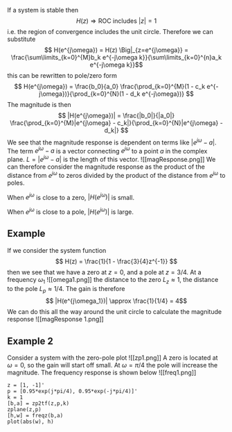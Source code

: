 If a system is stable then
$$ H(z) \Rightarrow \textrm{ROC includes } |z| = 1 $$
i.e. the region of convergence includes the unit circle. Therefore we can substitute
$$ H(e^{j\omega}) = H(z) \Big|_{z=e^{j\omega}} = \frac{\sum\limits_{k=0}^{M}b_k e^{-j\omega k}}{\sum\limits_{k=0}^{n}a_k e^{-j\omega k}}$$
this can be rewritten to pole/zero form
$$ H(e^{j\omega}) = \frac{b_0}{a_0} \frac{\prod_{k=0}^{M}(1 - c_k e^{-j\omega})}{\prod_{k=0}^{N}(1 - d_k e^{-j\omega})} $$
The magnitude is then
$$ |H(e^{j\omega})| = \frac{|b_0|}{|a_0|} \frac{\prod_{k=0}^{M}|e^{j\omega} - c_k|}{\prod_{k=0}^{N}|e^{j\omega} - d_k|} $$
We see that the magnitude response is dependent on terms like $|e^{j\omega} - a|$. The term $e^{j\omega}-a$ is a vector connecting $e^{j\omega}$ to a point $a$ in the complex plane. $L = |e^{j\omega} -a|$ is the length of this vector.
![[magResponse.png]]
We can therefore consider the magnitude response as the product of the distance from $e^{j\omega}$ to zeros divided by the product of the distance from $e^{j\omega}$ to poles.

When $e^{j\omega}$ is close to a zero, $|H(e^{j\omega})|$ is small. 

When $e^{j\omega}$ is close to a pole, $|H(e^{j\omega})|$ is large.

## Example
If we consider the system function
$$ H(z) = \frac{1}{1 - \frac{3}{4}z^{-1}} $$
then we see that we have a zero at $z = 0$, and a pole at $z = 3/4$. At a frequency $\omega_1$ 
![[omega1.png]]
the distance to the zero $L_z \approx 1$, the distance to the pole $L_p \approx 1/4$. The gain is therefore
$$ |H(e^{j\omega_1})| \approx \frac{1}{1/4} = 4$$
We can do this all the way around the unit circle to calculate the magnitude response
![[magResponse 1.png]]

## Example 2
Consider a system with the zero-pole plot
![[zp1.png]]
A zero is located at $\omega = 0$, so the gain will start off small. At  $\omega = \pi/4$ the pole will increase the magnitude. The frequency response is shown below
![[freq1.png]]
```
z = [1, -1]'
p = [0.95*exp(j*pi/4), 0.95*exp(-j*pi/4)]'
k = 1
[b,a] = zp2tf(z,p,k)
zplane(z,p)
[h,w] = freqz(b,a)
plot(abs(w), h)
```
